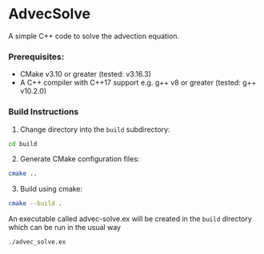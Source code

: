 # AdvecSolve

A simple C++ code to solve the advection equation.

### Prerequisites:
 * CMake v3.10 or greater (tested: v3.16.3)
 * A C++ compiler with C++17 support e.g. g++ v8 or greater (tested: g++ v10.2.0)

### Build Instructions

 1. Change directory into the `build` subdirectory:
 ```bash
 cd build
 ```

 2. Generate CMake configuration files:
 ```bash
 cmake ..
 ```

 3. Build using cmake:
 ```bash
 cmake --build .
 ```

An executable called advec-solve.ex will be created in the `build` directory
which can be run in the usual way
```bash
./advec_solve.ex
```
